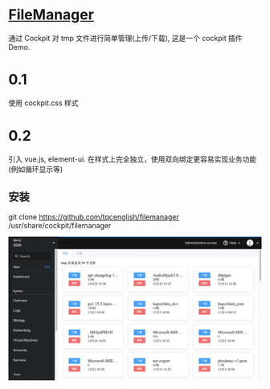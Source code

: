 # [FileManager](https://github.com/tqcenglish/filemanager)

通过 Cockpit 对 tmp 文件进行简单管理(上传/下载), 这是一个 cockpit 插件 Demo.

# 0.1
使用 cockpit.css 样式

# 0.2 
引入 vue.js, element-ui. 在样式上完全独立，使用双向绑定更容易实现业务功能(例如循环显示等)

## 安装

git clone https://github.com/tqcenglish/filemanager /usr/share/cockpit/filemanager


![demo](./filemanager.jpg)
